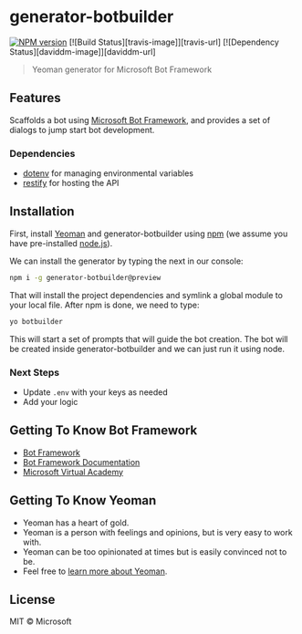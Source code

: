 ﻿# generator-botbuilder

[![NPM version][npm-image]][npm-url] [![Build Status][travis-image]][travis-url] [![Dependency Status][daviddm-image]][daviddm-url]

> Yeoman generator for Microsoft Bot Framework

## Features

Scaffolds a bot using [Microsoft Bot Framework](https://dev.botframework.com), and provides a set of dialogs to jump start bot development.

### Dependencies

- [dotenv](https://github.com/motdotla/dotenv) for managing environmental variables
- [restify](http://restify.com/) for hosting the API

## Installation

First, install [Yeoman](http://yeoman.io) and generator-botbuilder using [npm](https://www.npmjs.com/) (we assume you have pre-installed [node.js](https://nodejs.org/)).

We can install the generator by typing the next in our console:

```bash
npm i -g generator-botbuilder@preview
```

That will install the project dependencies and symlink a global module to your local file. After npm is done, we need to type:

```bash
yo botbuilder
```

This will start a set of prompts that will guide the bot creation. The bot will be created inside generator-botbuilder and we can just run it using node.

### Next Steps

- Update `.env` with your keys as needed
- Add your logic

## Getting To Know Bot Framework

- [Bot Framework](https://dev.botframework.com/)
- [Bot Framework Documentation](https://docs.botframework.com/)
- [Microsoft Virtual Academy](http://aka.ms/botcourse)

## Getting To Know Yeoman

 * Yeoman has a heart of gold.
 * Yeoman is a person with feelings and opinions, but is very easy to work with.
 * Yeoman can be too opinionated at times but is easily convinced not to be.
 * Feel free to [learn more about Yeoman](http://yeoman.io/).

## License

MIT © Microsoft

[npm-image]: https://badge.fury.io/js/generator-botbuilder.svg
[npm-url]: https://npmjs.org/package/generator-botbuilder